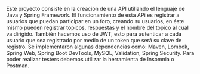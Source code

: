Este proyecto consiste en la creación de una API utiliando el lenguaje de Java y Spring Framework.
El funcionamiento de esta APi es registrar a usuarios que puedan participar en un foro, creando su usuarios, en éste mismo pueden registrar topicos, respuestas y el nombre del topico al cual va dirigido.
También hacemos uso de JWT, esto para autenticar a cada usuario que sea registrado por medio de un token que será su clave de registro. 
Se implementaron algunas dependencias como:
Maven,
Lombok,
Spring Web,
Spring Boot DevTools,
MySQL,
Validation,
Spring Security.
Para poder realizar testers debemos utilizar la herramienta de Insomnia o Postman.
